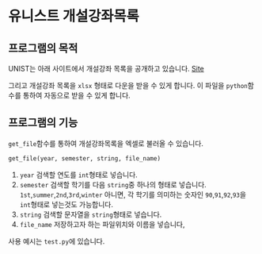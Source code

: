 # 유니스트 개설강좌목록 

## 프로그램의 목적

UNIST는 아래 사이트에서 개설강좌 목록을 공개하고 있습니다.
[Site](http://uspap1.unist.ac.kr:8000/sap/bc/webdynpro/sap/zcmw5223#)

그리고 개설강좌 목록을 `xlsx` 형태로 다운을 받을 수 있게 합니다.
이 파일을 `python`함수를 통하여 자동으로 받을 수 있게 합니다.

## 프로그램의 기능

`get_file`함수를 통하여 개설강좌목록을 엑셀로 불러올 수 있습니다.

``` python
get_file(year, semester, string, file_name)
```

1. `year` 검색할 연도를 `int`형태로 넣습니다.
2. `semester` 검색할 학기를 다음 `string`중 하나의 형태로 넣습니다. `1st`,`summer`,`2nd`,`3rd`,`winter` 아니면, 각 학기를 의미하는 숫자인 `90`,`91`,`92`,`93`을 `int`형태로 넣는것도 가능합니다.
3. `string` 검색할 문자열을 `string`형태로 넣습니다.
4. `file_name` 저장하고자 하는 파일위치와 이름을 넣습니다,

사용 예시는 `test.py`에 있습니다.
